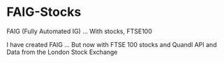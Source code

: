 # FAIG-Stocks
FAIG (Fully Automated IG) ... With stocks, FTSE100

I have created FAIG ... But now with FTSE 100 stocks and Quandl API and Data from the London Stock Exchange

